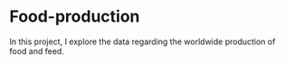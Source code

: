# Food-production
In this project, I explore the data regarding the worldwide production of food and feed.
